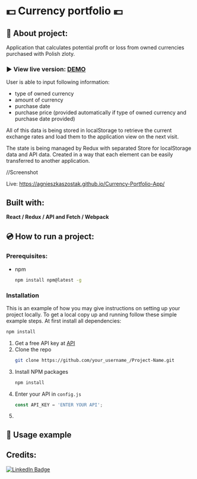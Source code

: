 # :dollar: Currency portfolio  :euro:
## :small_orange_diamond: About project:
Application that calculates potential profit or loss from owned currencies purchased with Polish zloty. 

### :arrow_forward: View live version: **[DEMO](https://agnieszkaszostak.github.io/Currency-Portfolio-App/)**

User is able to input following information:
* type of owned currency
* amount of currency
* purchase date
* purchase price (provided automatically if type of owned currency and purchase date provided)

All of this data is being stored in localStorage to retrieve the current exchange rates and load them to the application view on the next visit.


The state is being managed by Redux with separated Store for localStorage data and API data. Created in a way that each element can be easily transferred to another application.

//Screenshot
 

 Live: https://agnieszkaszostak.github.io/Currency-Portfolio-App/
## Built with:



**React / Redux / API and Fetch / Webpack** 
 
## :cd: How to run a project:

### Prerequisites:
* npm 

  ```sh
  npm install npm@latest -g
  ```

### Installation
This is an example of how you may give instructions on setting up your project locally.
To get a local copy up and running follow these simple example steps.
At first install all dependencies:
```sh
npm install
```
1. Get a free API key at [API](https://exchangeratesapi.io/)
2. Clone the repo
   ```sh
   git clone https://github.com/your_username_/Project-Name.git
   ```
3. Install NPM packages
   ```sh
   npm install
   ```
4. Enter your API in `config.js`
   ```js
   const API_KEY = 'ENTER YOUR API';
   ```
5. 

## :small_orange_diamond: Usage example

## Credits:
[![LinkedIn Badge](https://img.shields.io/badge/LinkedIn-0077B5?style=for-the-badge&logo=linkedin&logoColor=white)](https://www.linkedin.com/in/agnieszkaszostak/)


